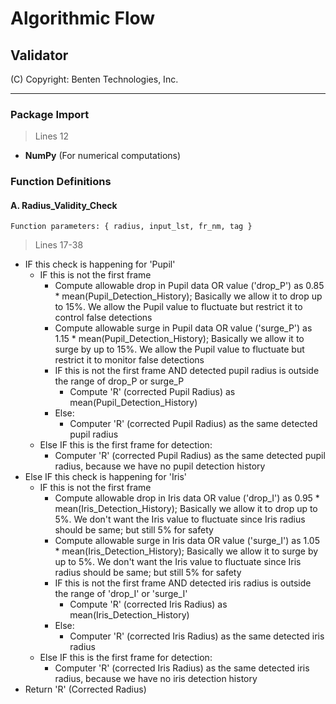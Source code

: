 # Algorithmic Flow
## Validator

(C) Copyright: Benten Technologies, Inc.

***

### Package Import
> Lines 12
* **NumPy** (For numerical computations)

### Function Definitions
#### A. Radius_Validity_Check
`Function parameters: { radius, input_lst, fr_nm, tag }`
> Lines 17-38
* IF this check is happening for 'Pupil'
  * IF this is not the first frame
    * Compute allowable drop in Pupil data OR value ('drop_P') as 0.85 * mean(Pupil_Detection_History); Basically we allow it to drop up to 15%. We allow the Pupil value to fluctuate but restrict it to control false detections
    * Compute allowable surge in Pupil data OR value ('surge_P') as 1.15 * mean(Pupil_Detection_History); Basically we allow it to surge by up to 15%. We allow the Pupil value to fluctuate but restrict it to monitor false detections
    * IF this is not the first frame AND detected pupil radius is outside the range of drop_P or surge_P 
      * Compute 'R' (corrected Pupil Radius) as mean(Pupil_Detection_History)
    * Else:
      * Computer 'R' (corrected Pupil Radius) as the same detected pupil radius
  * Else IF this is the first frame for detection: 
    * Computer 'R' (corrected Pupil Radius) as the same detected pupil radius, because we have no pupil detection history
* Else IF this check is happening for 'Iris'
  * IF this is not the first frame
    * Compute allowable drop in Iris data OR value ('drop_I') as 0.95 * mean(Iris_Detection_History); Basically we allow it to drop up to 5%. We don't want the Iris value to fluctuate since Iris radius should be same; but still 5% for safety
    * Compute allowable surge in Iris data OR value ('surge_I') as 1.05 * mean(Iris_Detection_History); Basically we allow it to surge by up to 5%. We don't want the Iris value to fluctuate since Iris radius should be same; but still 5% for safety
    * IF this is not the first frame AND detected iris radius is outside the range of 'drop_I' or 'surge_I'
      * Compute 'R' (corrected Iris Radius) as mean(Iris_Detection_History)
    * Else:
      * Computer 'R' (corrected Iris Radius) as the same detected iris radius
  * Else IF this is the first frame for detection: 
    * Computer 'R' (corrected Iris Radius) as the same detected iris radius, because we have no iris detection history
* Return 'R' (Corrected Radius)
